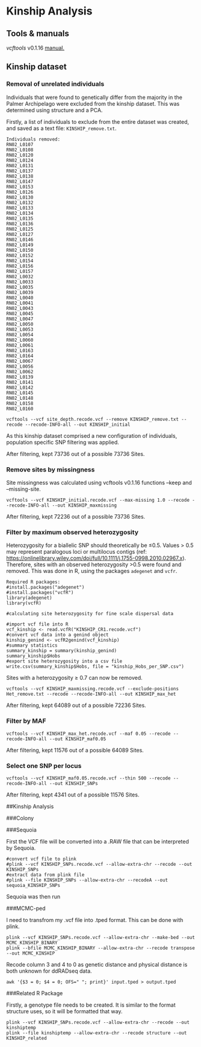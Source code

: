 
# Kinship Analysis

## Tools & manuals

*vcftools* v0.1.16 [manual.](https://vcftools.github.io/man_latest.html)

## Kinship dataset

### Removal of unrelated individuals

Individuals that were found to genetically differ from the majority in
the Palmer Archipelago were excluded from the kinship dataset. This was
determined using structure and a PCA.

Firstly, a list of individuals to exclude from the entire dataset was
created, and saved as a text file: `KINSHIP_remove.txt`.

    Individuals removed: 
    RN02_L0107
    RN02_L0108
    RN02_L0120
    RN02_L0124
    RN02_L0131
    RN02_L0137
    RN02_L0138
    RN02_L0147
    RN02_L0153
    RN02_L0126
    RN02_L0130
    RN02_L0132
    RN02_L0133
    RN02_L0134
    RN02_L0135
    RN02_L0136
    RN02_L0125
    RN02_L0127
    RN02_L0146
    RN02_L0149
    RN02_L0150
    RN02_L0152
    RN02_L0154
    RN02_L0156
    RN02_L0157
    RN02_L0032
    RN02_L0033
    RN02_L0035
    RN02_L0039
    RN02_L0040
    RN02_L0041
    RN02_L0043
    RN02_L0045
    RN02_L0047
    RN02_L0050
    RN02_L0053
    RN02_L0054
    RN02_L0060
    RN02_L0061
    RN02_L0163
    RN02_L0164
    RN02_L0067
    RN02_L0056
    RN02_L0062
    RN02_L0139
    RN02_L0141
    RN02_L0142
    RN02_L0145
    RN02_L0148
    RN02_L0158
    RN02_L0160

    vcftools --vcf site_depth.recode.vcf --remove KINSHIP_remove.txt --recode --recode-INFO-all --out KINSHIP_initial

As this kinship dataset comprised a new configuration of individuals,
population specific SNP filtering was applied.

After filtering, kept 73736 out of a possible 73736 Sites.

### Remove sites by missingness

Site missingness was calculated using vcftools v0.1.16 functions –keep
and –missing-site.

    vcftools --vcf KINSHIP_initial.recode.vcf --max-missing 1.0 --recode --recode-INFO-all --out KINSHIP_maxmissing

After filtering, kept 72236 out of a possible 73736 Sites.

### Filter by maximum observed heterozygosity

Heterozygosity for a biallelic SNP should theoretically be ≤0.5. Values
\> 0.5 may represent paralogous loci or multilocus contigs (ref:
<https://onlinelibrary.wiley.com/doi/full/10.1111/j.1755-0998.2010.02967.x>).
Therefore, sites with an observed heterozygosity \>0.5 were found and
removed. This was done in R, using the packages `adegenet` and `vcfr`.

    Required R packages:  
    #install.packages("adegenet")
    #install.packages("vcfR")
    library(adegenet)
    library(vcfR)

    #calculating site heterozygosity for fine scale dispersal data  

    #import vcf file into R
    vcf_kinship <- read.vcfR("KINSHIP_CR1.recode.vcf")
    #convert vcf data into a genind object
    kinship_genind <- vcfR2genind(vcf_kinship)
    #summary statistics
    summary_kinship = summary(kinship_genind)
    summary_kinship$Hobs
    #export site heterozygosity into a csv file
    write.csv(summary_kinship$Hobs, file = "kinship_Hobs_per_SNP.csv")

Sites with a heterozygosity ≥ 0.7 can now be removed.

    vcftools --vcf KINSHIP_maxmissing.recode.vcf --exclude-positions Het_remove.txt --recode --recode-INFO-all --out KINSHIP_max_het

After filtering, kept 64089 out of a possible 72236 Sites.

### Filter by MAF

    vcftools --vcf KINSHIP_max_het.recode.vcf --maf 0.05 --recode --recode-INFO-all --out KINSHIP_maf0.05

After filtering, kept 11576 out of a possible 64089 Sites.

### Select one SNP per locus

    vcftools --vcf KINSHIP_maf0.05.recode.vcf --thin 500 --recode --recode-INFO-all --out KINSHIP_SNPs

After filtering, kept 4341 out of a possible 11576 Sites.

\##Kinship Analysis

\###Colony

\###Sequoia

First the VCF file will be converted into a .RAW file that can be
interpreted by Sequoia.

    #convert vcf file to plink
    #plink --vcf KINSHIP_SNPs.recode.vcf --allow-extra-chr --recode --out KINSHIP_SNPs
    #extract data from plink file
    #plink --file KINSHIP_SNPs --allow-extra-chr --recodeA --out sequoia_KINSHIP_SNPs

Sequoia was then run

\###MCMC-ped

I need to transfrom my .vcf file into .tped format. This can be done
with plink.

    plink --vcf KINSHIP_SNPs.recode.vcf --allow-extra-chr --make-bed --out MCMC_KINSHIP_BINARY
    plink --bfile MCMC_KINSHIP_BINARY --allow-extra-chr --recode transpose --out MCMC_KINSHIP

Recode column 3 and 4 to 0 as genetic distance and physical distance is
both unknown for ddRADseq data.

    awk '{$3 = 0; $4 = 0; OFS=" "; print}' input.tped > output.tped

\###Related R Package

Firstly, a genotype file needs to be created. It is similar to the
format structure uses, so it will be formatted that way.

    plink --vcf KINSHIP_SNPs.recode.vcf --allow-extra-chr --recode --out kinshiptemp
    plink --file kinshiptemp --allow-extra-chr --recode structure --out KINSHIP_related
